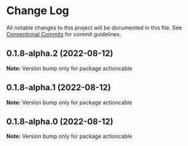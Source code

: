 # Change Log

All notable changes to this project will be documented in this file.
See [Conventional Commits](https://conventionalcommits.org) for commit guidelines.

## 0.1.8-alpha.2 (2022-08-12)

**Note:** Version bump only for package actioncable





## 0.1.8-alpha.1 (2022-08-12)

**Note:** Version bump only for package actioncable





## 0.1.8-alpha.0 (2022-08-12)

**Note:** Version bump only for package actioncable
